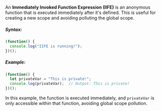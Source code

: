 An **Immediately Invoked Function Expression (IIFE)** is an anonymous function that is executed immediately after it's defined. This is useful for creating a new scope and avoiding polluting the global scope.

##### Syntax:
```js
(function() {
  console.log("IIFE is running!");
})();
```

##### Example:
```js
(function() {
  let privateVar = "This is private!";
  console.log(privateVar);  // Output: This is private!
})();
```

In this example, the function is executed immediately, and `privateVar` is only accessible within that function, avoiding global scope pollution.
